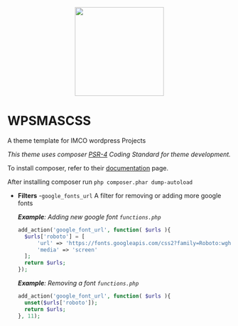 <p align="center">
<img width="200" src="https://imco.space/assets/img/branding-full.svg">
</p>

# WPSMASCSS
A theme template for IMCO wordpress Projects

_This theme uses composer <a href="https://www.php-fig.org/psr/psr-4/">PSR-4</a> Coding Standard for theme development._ 

To install composer, refer to their <a href="https://getcomposer.org/doc/00-intro.md#installation-linux-unix-macos">documentation</a> page.

After installing composer run `php composer.phar dump-autoload`

- **Filters** 
    -`google_fonts_url` A filter for removing or adding more google fonts
  
  _**Example**: Adding new google font `functions.php`_ 
  
  ```php
  add_action('google_font_url', function( $urls ){
    $urls['roboto'] = [
        'url' => 'https://fonts.googleapis.com/css2?family=Roboto:wght@100;300;400;700&display=swap',
        'media' => 'screen'
    ];
    return $urls;
  });
  ```

  _**Example**: Removing a font `functions.php`_
  
  ```php
  add_action('google_font_url', function( $urls ){
    unset($urls['roboto']);
    return $urls;
  }, 11);
  ```